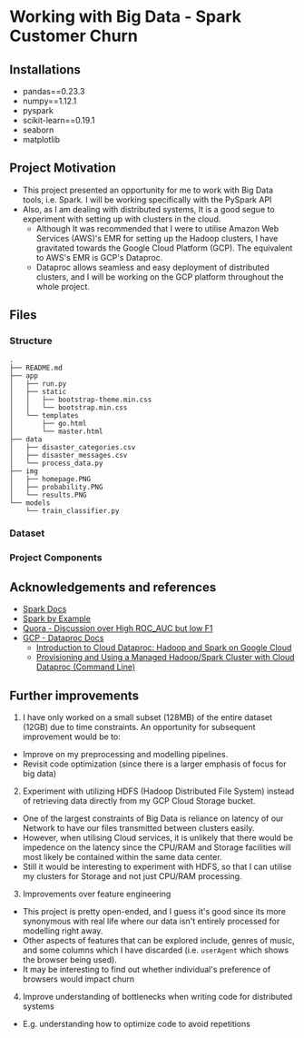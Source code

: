 # Working with Big Data - Spark Customer Churn

## Installations
- pandas==0.23.3
- numpy==1.12.1
- pyspark
- scikit-learn==0.19.1
- seaborn
- matplotlib

## Project Motivation
- This project presented an opportunity for me to work with Big Data tools, i.e. Spark. I will be working specifically with the PySpark API
- Also, as I am dealing with distributed systems, It is a good segue to experiment with setting up with clusters in the cloud.
  - Although It was recommended that I were to utilise Amazon Web Services (AWS)'s EMR for setting up the Hadoop clusters, I have gravitated towards the Google Cloud Platform (GCP). The equivalent to AWS's EMR is GCP's Dataproc.
  - Dataproc allows seamless and easy deployment of distributed clusters, and I will be working on the GCP platform throughout the whole project.

## Files
### Structure
```
.
├── README.md
├── app
│   ├── run.py
│   ├── static
│   │   ├── bootstrap-theme.min.css
│   │   └── bootstrap.min.css
│   └── templates
│       ├── go.html
│       └── master.html
├── data
│   ├── disaster_categories.csv
│   ├── disaster_messages.csv
│   └── process_data.py
├── img
│   ├── homepage.PNG
│   ├── probability.PNG
│   └── results.PNG
└── models
    └── train_classifier.py
```

### Dataset

### Project Components

## Acknowledgements and references
- [Spark Docs](https://spark.apache.org/docs/3.1.1/)
- [Spark by Example](https://sparkbyexamples.com/)
- [Quora - Discussion over High ROC_AUC but low F1](https://www.quora.com/What-does-it-mean-to-have-high-AUC-but-low-F1-score)
- [GCP - Dataproc Docs](https://cloud.google.com/dataproc/docs)
  - [Introduction to Cloud Dataproc: Hadoop and Spark on Google Cloud](https://www.cloudskillsboost.google/focuses/672?catalog_rank=%7B%22rank%22%3A2%2C%22num_filters%22%3A0%2C%22has_search%22%3Atrue%7D&parent=catalog&search_id=16800999)
  - [Provisioning and Using a Managed Hadoop/Spark Cluster with Cloud Dataproc (Command Line)](https://www.cloudskillsboost.google/focuses/3398?catalog_rank=%7B%22rank%22%3A3%2C%22num_filters%22%3A0%2C%22has_search%22%3Atrue%7D&parent=catalog&search_id=16800999)

## Further improvements
1. I have only worked on a small subset (128MB) of the entire dataset (12GB) due to time constraints. An opportunity for subsequent improvement would be to:
  - Improve on my preprocessing and modelling pipelines.
  - Revisit code optimization (since there is a larger emphasis of focus for big data)
2. Experiment with utilizing HDFS (Hadoop Distributed File System) instead of retrieving data directly from my GCP Cloud Storage bucket.
  - One of the largest constraints of Big Data is reliance on latency of our Network to have our files transmitted between clusters easily. 
  - However, when utilising Cloud services, it is unlikely that there would be impedence on the latency since the CPU/RAM and Storage facilities will most likely be contained within the same data center.
  - Still it would be interesting to experiment with HDFS, so that I can utilise my clusters for Storage and not just CPU/RAM processing.
3. Improvements over feature engineering
  - This project is pretty open-ended, and I guess it's good since its more synonymous with real life where our data isn't entirely processed for modelling right away.
  - Other aspects of features that can be explored include, genres of music, and some columns which I have discarded (i.e. `userAgent` which shows the browser being used).
  - It may be interesting to find out whether individual's preference of browsers would impact churn
4. Improve understanding of bottlenecks when writing code for distributed systems
  - E.g. understanding how to optimize code to avoid repetitions
